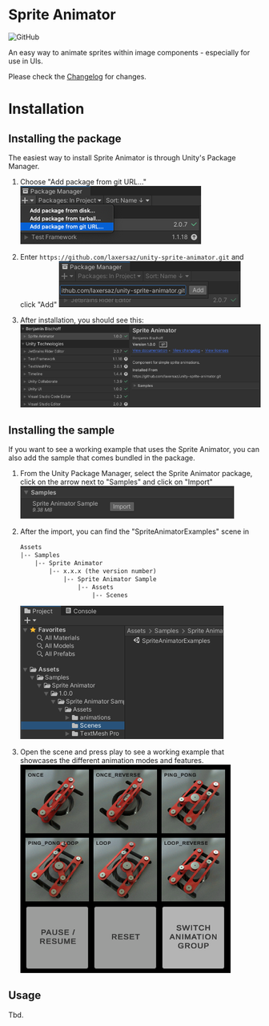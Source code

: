 # Sprite Animator

![GitHub](https://img.shields.io/github/license/laxersaz/unity-sprite-animator)

An easy way to animate sprites within image components - especially for use in UIs.

Please check the [Changelog](CHANGELOG.md) for changes. 

# Installation

## Installing the package

The easiest way to install Sprite Animator is through Unity's Package Manager.

1. Choose "Add package from git URL..."
   ![package_manager1](Documentation/package_manager1.png)

2. Enter `https://github.com/laxersaz/unity-sprite-animator.git` and click "Add"
   ![package_manager2](Documentation/package_manager2.png)
3. After installation, you should see this:
   ![package_manager3](Documentation/package_manager3.png)

## Installing the sample

If you want to see a working example that uses the Sprite Animator, you can also add the sample that comes bundled in the package. 

1. From the Unity Package Manager, select the Sprite Animator package, click on the arrow next to "Samples" and click on "Import"
   ![install_sample](Documentation/install_sample.png)

2. After the import, you can find the "SpriteAnimatorExamples" scene in 

   ```
   Assets
   |-- Samples
       |-- Sprite Animator
           |-- x.x.x (the version number)
               |-- Sprite Animator Sample
                   |-- Assets
                       |-- Scenes
   ```

   ![sample_scene](Documentation/sample_scene.png)

3. Open the scene and press play to see a working example that showcases the different animation modes and features.
   ![running_sample](Documentation/running_sample.png)

## Usage

Tbd.